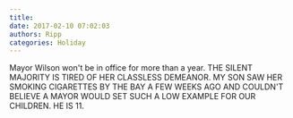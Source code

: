 ```yaml
---
title: 
date: 2017-02-10 07:02:03
authors: Ripp
categories: Holiday
---
```


 Mayor Wilson won't be in office for more than a year.  THE SILENT MAJORITY IS TIRED OF HER CLASSLESS DEMEANOR.  MY SON SAW HER SMOKING CIGARETTES BY THE BAY A FEW WEEKS AGO AND COULDN'T BELIEVE A MAYOR WOULD SET SUCH A LOW EXAMPLE FOR OUR CHILDREN.  HE IS 11.